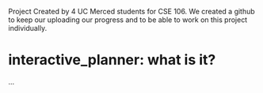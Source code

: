 Project Created by 4 UC Merced students for CSE 106. We created a github to keep our uploading our progress and to be able to work on this project individually.

# interactive_planner: what is it?
...
